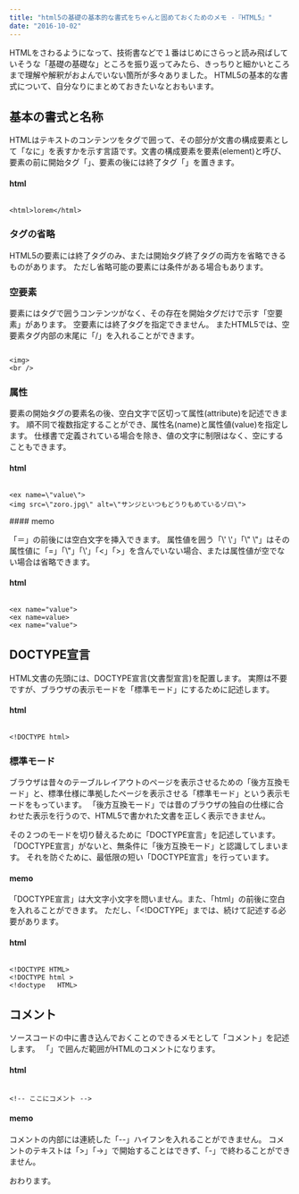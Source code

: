 ```yaml
---
title: "html5の基礎の基本的な書式をちゃんと固めておくためのメモ -『HTML5』"
date: "2016-10-02"
---
```


HTMLをさわるようになって、技術書などで１番はじめにさらっと読み飛ばしていそうな「基礎の基礎な」ところを振り返ってみたら、きっちりと細かいところまで理解や解釈がおよんでいない箇所が多々ありました。 HTML5の基本的な書式について、自分なりにまとめておきたいなとおもいます。

## 基本の書式と名称

HTMLはテキストのコンテンツをタグで囲って、その部分が文書の構成要素として「なに」を表すかを示す言語です。文書の構成要素を要素(element)と呼び、要素の前に開始タグ「<ex>」、要素の後には終了タグ「</ex>」を置きます。

#### html

```

<html>lorem</html>
```

### タグの省略

HTML5の要素には終了タグのみ、または開始タグ終了タグの両方を省略できるものがあります。 ただし省略可能の要素には条件がある場合もあります。

### 空要素

要素にはタグで囲うコンテンツがなく、その存在を開始タグだけで示す「空要素」があります。 空要素には終了タグを指定できません。 またHTML5では、空要素タグ内部の末尾に「/」を入れることができます。

```

<img>
<br />
```

### 属性

要素の開始タグの要素名の後、空白文字で区切って属性(attribute)を記述できます。 順不同で複数指定することができ、属性名(name)と属性値(value)を指定します。 仕様書で定義されている場合を除き、値の文字に制限はなく、空にすることもできます。

#### html

```

<ex name=\"value\">
<img src=\"zoro.jpg\" alt=\"サンジといつもどうりもめているゾロ\">
```

\#### memo

「＝」の前後には空白文字を挿入できます。 属性値を囲う「\\' \\'」「\\" \\"」はその属性値に「=」「\\"」「\\'」「<」「>」を含んでいない場合、または属性値が空でない場合は省略できます。

#### html

```

<ex name="value">
<ex name=value>
<ex name="value">
```

## DOCTYPE宣言

HTML文書の先頭には、DOCTYPE宣言(文書型宣言)を配置します。 実際は不要ですが、ブラウザの表示モードを「標準モード」にするために記述します。

#### html

```

<!DOCTYPE html>
```

### 標準モード

ブラウザは昔々のテーブルレイアウトのページを表示させるための「後方互換モード」と、標準仕様に準拠したページを表示させる「標準モード」という表示モードをもっています。 「後方互換モード」では昔のブラウザの独自の仕様に合わせた表示を行うので、HTML5で書かれた文書を正しく表示できません。

その２つのモードを切り替えるために「DOCTYPE宣言」を記述しています。 「DOCTYPE宣言」がないと、無条件に「後方互換モード」と認識してしまいます。 それを防ぐために、最低限の短い「DOCTYPE宣言」を行っています。

#### memo

「DOCTYPE宣言」は大文字小文字を問いません。また、「html」の前後に空白を入れることができます。 ただし、「<!DOCTYPE」までは、続けて記述する必要があります。

#### html

```

<!DOCTYPE HTML>
<!DOCTYPE html >
<!doctype   HTML>
```

## コメント

ソースコードの中に書き込んでおくことのできるメモとして「コメント」を記述します。 「」で囲んだ範囲がHTMLのコメントになります。

#### html

```

<!-- ここにコメント -->
```

#### memo

コメントの内部には連続した「--」ハイフンを入れることができません。 コメントのテキストは「>」「->」で開始することはできず、「-」で終わることができません。

おわります。
